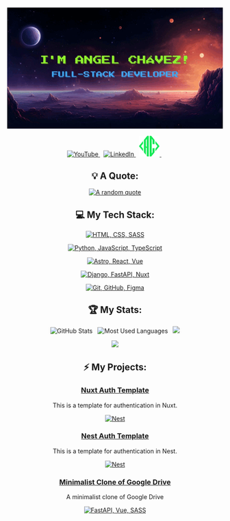 <div align="center">

[![I'm Angel Chávez!](assets/animation.gif)](https://github.com/angelchavez19)

<p>
    <a href="https://www.youtube.com/@caminoAsenior">
        <img src="https://cdn3.iconfinder.com/data/icons/social-network-30/512/social-06-512.png" alt="YouTube" width="48px" height="48px">
    </a> &nbsp;
    <a href="https://www.linkedin.com/in/angel-chávez">
        <img src="https://skillicons.dev/icons?i=linkedin" alt="LinkedIn">
    </a> &nbsp;
    <a href="https://angelchavez-portfolio.vercel.app/">
        <img src="assets/favicon.png" alt="My Website">
    </a> &nbsp;
</p>

</div>







<div align="center">

## 💡 A Quote:

[![A random quote](https://quotes-github-readme.vercel.app/api?type=horizontal&theme=dark)](https://github.com/piyushsuthar/github-readme-quotes)

## 💻 My Tech Stack:

[![HTML, CSS, SASS](https://skillicons.dev/icons?i=html,css,sass)](https://skillicons.dev)

[![Python, JavaScript, TypeScript](https://skillicons.dev/icons?i=py,js,ts)](https://skillicons.dev)

[![Astro, React, Vue](https://skillicons.dev/icons?i=astro,react,vue)](https://skillicons.dev)

[![Django, FastAPI, Nuxt](https://skillicons.dev/icons?i=django,fastapi,nuxt,nest)](https://skillicons.dev)

[![Git, GitHub, Figma](https://skillicons.dev/icons?i=git,github,figma)](https://skillicons.dev)

## 🏆 My Stats:

<p align="center">
    <img height=175 alt="GitHub Stats" src="https://github-readme-stats.vercel.app/api?username=angelchavez19&show_icons=true&count_private=true&theme=dark" />&nbsp;&nbsp;
    <img height=175 alt="Most Used Languages" src="https://github-readme-stats.vercel.app/api/top-langs/?username=angelchavez19&layout=compact&theme=dark" />&nbsp;&nbsp;
  <img src ="https://github-readme-streak-stats.herokuapp.com?user=angelchavez19&layout=compact&theme=dark">
</p>

<p align="center">
    <img src="https://github-profile-trophy.vercel.app/?username=angelchavez19&theme=tokyonight"/>
</p>

## ⚡ My Projects:

### [Nuxt Auth Template](https://github.com/angelchavez19/nuxt-auth-template)

This is a template for authentication in Nuxt.

[![Nest](https://skillicons.dev/icons?i=nuxt)](https://skillicons.dev)

### [Nest Auth Template](https://github.com/angelchavez19/nest-auth-template)

This is a template for authentication in Nest.

[![Nest](https://skillicons.dev/icons?i=nest,prisma)](https://skillicons.dev)

### [Minimalist Clone of Google Drive](https://github.com/angelchavez19/google-drive-clone-v1)

A minimalist clone of Google Drive

[![FastAPI, Vue, SASS](https://skillicons.dev/icons?i=fastapi,vue,sass)](https://skillicons.dev)

</div>
